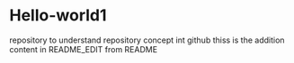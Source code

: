 # Hello-world1
repository to understand repository concept int github
thiss is the addition content in README_EDIT from README
